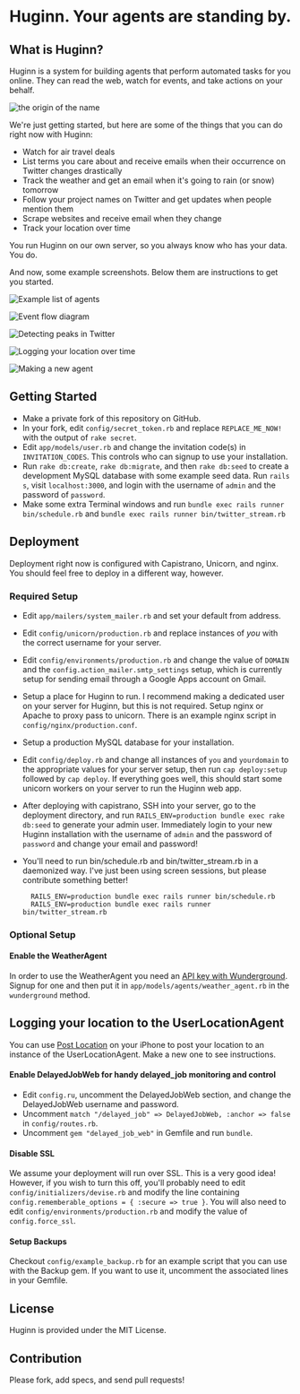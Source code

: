 # Huginn.  Your agents are standing by.

## What is Huginn?

Huginn is a system for building agents that perform automated tasks for you online.  They can read the web, watch for events, and take actions on your behalf.

![the origin of the name](doc/imgs/the-name.png)

We're just getting started, but here are some of the things that you can do right now with Huginn:

* Watch for air travel deals
* List terms you care about and receive emails when their occurrence on Twitter changes drastically
* Track the weather and get an email when it's going to rain (or snow) tomorrow
* Follow your project names on Twitter and get updates when people mention them
* Scrape websites and receive email when they change
* Track your location over time

You run Huginn on our own server, so you always know who has your data.  You do.

And now, some example screenshots.  Below them are instructions to get you started.

![Example list of agents](doc/imgs/your-agents.png)

![Event flow diagram](doc/imgs/diagram.png)

![Detecting peaks in Twitter](doc/imgs/peaks.png)

![Logging your location over time](doc/imgs/my-locations.png)

![Making a new agent](doc/imgs/new-agent.png)

## Getting Started

* Make a private fork of this repository on GitHub.
* In your fork, edit `config/secret_token.rb` and replace `REPLACE_ME_NOW!` with the output of `rake secret`.
* Edit `app/models/user.rb` and change the invitation code(s) in `INVITATION_CODES`.  This controls who can signup to use your installation.
* Run `rake db:create`, `rake db:migrate`, and then `rake db:seed` to create a development MySQL database with some example seed data.  Run `rails s`, visit `localhost:3000`, and login with the username of `admin` and the password of `password`.
* Make some extra Terminal windows and run `bundle exec rails runner bin/schedule.rb` and `bundle exec rails runner bin/twitter_stream.rb`

## Deployment

Deployment right now is configured with Capistrano, Unicorn, and nginx.  You should feel free to deploy in a different way, however.

### Required Setup

* Edit `app/mailers/system_mailer.rb` and set your default from address.
* Edit `config/unicorn/production.rb` and replace instances of *you* with the correct username for your server.
* Edit `config/environments/production.rb` and change the value of `DOMAIN` and the `config.action_mailer.smtp_settings` setup, which is currently setup for sending email through a Google Apps account on Gmail.
* Setup a place for Huginn to run.  I recommend making a dedicated user on your server for Huginn, but this is not required.  Setup nginx or Apache to proxy pass to unicorn.  There is an example nginx script in `config/nginx/production.conf`.
* Setup a production MySQL database for your installation.
* Edit `config/deploy.rb` and change all instances of `you` and `yourdomain` to the appropriate values for your server setup, then run `cap deploy:setup` followed by `cap deploy`.  If everything goes well, this should start some unicorn workers on your server to run the Huginn web app.
* After deploying with capistrano, SSH into your server, go to the deployment directory, and run `RAILS_ENV=production bundle exec rake db:seed` to generate your admin user.  Immediately login to your new Huginn installation with the username of `admin` and the password of `password` and change your email and password!
* You'll need to run bin/schedule.rb and bin/twitter_stream.rb in a daemonized way.  I've just been using screen sessions, but please contribute something better!


        RAILS_ENV=production bundle exec rails runner bin/schedule.rb
        RAILS_ENV=production bundle exec rails runner bin/twitter_stream.rb


### Optional Setup

#### Enable the WeatherAgent

In order to use the WeatherAgent you need an [API key with Wunderground](http://www.wunderground.com/weather/api/).  Signup for one and then put it in `app/models/agents/weather_agent.rb` in the `wunderground` method.

## Logging your location to the UserLocationAgent

You can use [Post Location](https://github.com/cantino/post_location) on your iPhone to post your location to an instance of the UserLocationAgent.  Make a new one to see instructions.

#### Enable DelayedJobWeb for handy delayed_job monitoring and control

* Edit `config.ru`, uncomment the DelayedJobWeb section, and change the DelayedJobWeb username and password.
* Uncomment `match "/delayed_job" => DelayedJobWeb, :anchor => false` in `config/routes.rb`.
* Uncomment `gem "delayed_job_web"` in Gemfile and run `bundle`.

#### Disable SSL

We assume your deployment will run over SSL. This is a very good idea! However, if you wish to turn this off, you'll probably need to edit `config/initializers/devise.rb` and modify the line containing `config.rememberable_options = { :secure => true }`.  You will also need to edit `config/environments/production.rb` and modify the value of `config.force_ssl`.

#### Setup Backups

Checkout `config/example_backup.rb` for an example script that you can use with the Backup gem.  If you want to use it, uncomment the associated lines in your Gemfile.

## License

Huginn is provided under the MIT License.

## Contribution

Please fork, add specs, and send pull requests!
